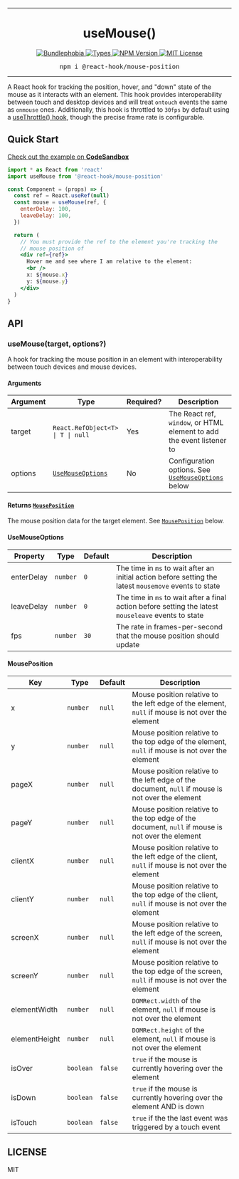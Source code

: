 <hr>
<div align="center">
  <h1 align="center">
    useMouse()
  </h1>
</div>

<p align="center">
  <a href="https://bundlephobia.com/result?p=@react-hook/mouse-position">
    <img alt="Bundlephobia" src="https://img.shields.io/bundlephobia/minzip/@react-hook/mouse-position?style=for-the-badge&labelColor=24292e">
  </a>
  <a aria-label="Types" href="https://www.npmjs.com/package/@react-hook/mouse-position">
    <img alt="Types" src="https://img.shields.io/npm/types/@react-hook/mouse-position?style=for-the-badge&labelColor=24292e">
  </a>
  <a aria-label="NPM version" href="https://www.npmjs.com/package/@react-hook/mouse-position">
    <img alt="NPM Version" src="https://img.shields.io/npm/v/@react-hook/mouse-position?style=for-the-badge&labelColor=24292e">
  </a>
  <a aria-label="License" href="https://jaredlunde.mit-license.org/">
    <img alt="MIT License" src="https://img.shields.io/npm/l/@react-hook/mouse-position?style=for-the-badge&labelColor=24292e">
  </a>
</p>

<pre align="center">npm i @react-hook/mouse-position</pre>
<hr>

A React hook for tracking the position, hover, and "down" state of the mouse as it interacts
with an element. This hook provides interoperability between touch and desktop devices and will treat
`ontouch` events the same as `onmouse` ones. Additionally, this hook is throttled to `30fps` by default
using a [useThrottle() hook](https://github.com/jaredLunde/react-hook/tree/master/packages/throttle),
though the precise frame rate is configurable.

## Quick Start

[Check out the example on **CodeSandbox**](https://codesandbox.io/s/react-hookmouse-position-example-udsxi?file=/src/App.js)

```jsx harmony
import * as React from 'react'
import useMouse from '@react-hook/mouse-position'

const Component = (props) => {
  const ref = React.useRef(null)
  const mouse = useMouse(ref, {
    enterDelay: 100,
    leaveDelay: 100,
  })

  return (
    // You must provide the ref to the element you're tracking the
    // mouse position of
    <div ref={ref}>
      Hover me and see where I am relative to the element:
      <br />
      x: ${mouse.x}
      y: ${mouse.y}
    </div>
  )
}
```

## API

### useMouse(target, options?)

A hook for tracking the mouse position in an element with interoperability between touch
devices and mouse devices.

#### Arguments

| Argument | Type                                                       | Required? | Description                                                            |
| -------- | ---------------------------------------------------------- | --------- | ---------------------------------------------------------------------- |
| target   | <code>React.RefObject&lt;T&gt; &#124; T &#124; null</code> | Yes       | The React ref, `window`, or HTML element to add the event listener to  |
| options  | [`UseMouseOptions`](#usemouseoptions)                      | No        | Configuration options. See [`UseMouseOptions`](#usemouseoptions) below |

#### Returns [`MousePosition`](#mouseposition)

The mouse position data for the target element. See [`MousePosition`](#mouseposition) below.

#### UseMouseOptions

| Property   | Type     | Default | Description                                                                                            |
| ---------- | -------- | ------- | ------------------------------------------------------------------------------------------------------ |
| enterDelay | `number` | `0`     | The time in `ms` to wait after an initial action before setting the latest `mousemove` events to state |
| leaveDelay | `number` | `0`     | The time in `ms` to wait after a final action before setting the latest `mouseleave` events to state   |
| fps        | `number` | `30`    | The rate in frames-per-second that the mouse position should update                                    |

#### MousePosition

| Key           | Type      | Default | Description                                                                                       |
| ------------- | --------- | ------- | ------------------------------------------------------------------------------------------------- |
| x             | `number`  | `null`  | Mouse position relative to the left edge of the element, `null` if mouse is not over the element  |
| y             | `number`  | `null`  | Mouse position relative to the top edge of the element, `null` if mouse is not over the element   |
| pageX         | `number`  | `null`  | Mouse position relative to the left edge of the document, `null` if mouse is not over the element |
| pageY         | `number`  | `null`  | Mouse position relative to the top edge of the document, `null` if mouse is not over the element  |
| clientX       | `number`  | `null`  | Mouse position relative to the left edge of the client, `null` if mouse is not over the element   |
| clientY       | `number`  | `null`  | Mouse position relative to the top edge of the client, `null` if mouse is not over the element    |
| screenX       | `number`  | `null`  | Mouse position relative to the left edge of the screen, `null` if mouse is not over the element   |
| screenY       | `number`  | `null`  | Mouse position relative to the top edge of the screen, `null` if mouse is not over the element    |
| elementWidth  | `number`  | `null`  | `DOMRect.width` of the element, `null` if mouse is not over the element                           |
| elementHeight | `number`  | `null`  | `DOMRect.height` of the element, `null` if mouse is not over the element                          |
| isOver        | `boolean` | `false` | `true` if the mouse is currently hovering over the element                                        |
| isDown        | `boolean` | `false` | `true` if the mouse is currently hovering over the element AND is down                            |
| isTouch       | `boolean` | `false` | `true` if the the last event was triggered by a touch event                                       |

## LICENSE

MIT
